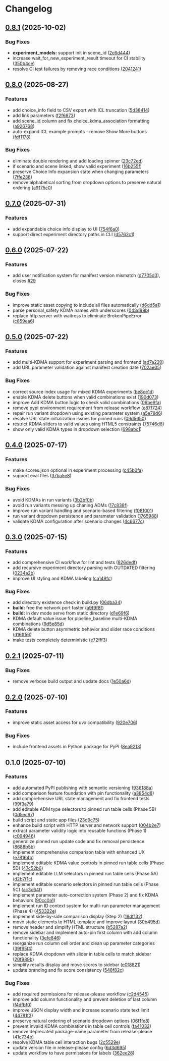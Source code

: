 # Changelog

## [0.8.1](https://github.com/ITM-Kitware/align-browser/compare/v0.8.0...v0.8.1) (2025-10-02)


### Bug Fixes

* **experiment_models:** support init in scene_id ([2c6d444](https://github.com/ITM-Kitware/align-browser/commit/2c6d44488e148fea181c2a9ee0a697d23a111d37))
* increase wait_for_new_experiment_result timeout for CI stability ([350b4ce](https://github.com/ITM-Kitware/align-browser/commit/350b4ce1147bbc5ed5ca6497b13fe330e5ee0ee6))
* resolve CI test failures by removing race conditions ([2041241](https://github.com/ITM-Kitware/align-browser/commit/2041241101aafd9b13620d0ef1667c9830b04f67))

## [0.8.0](https://github.com/ITM-Kitware/align-browser/compare/v0.7.0...v0.8.0) (2025-08-27)


### Features

* add choice_info field to CSV export with ICL truncation ([5d38414](https://github.com/ITM-Kitware/align-browser/commit/5d3841494fd5079b13e6362f73683f46595e9023))
* add link parameters ([f2f6873](https://github.com/ITM-Kitware/align-browser/commit/f2f6873dd8caee2dea932174b04490cde313757f))
* add scene_id column and fix choice_kdma_association formatting ([a926768](https://github.com/ITM-Kitware/align-browser/commit/a9267687b7aa5f2b71019dfaea1ebf0903670b82))
* auto-expand ICL example prompts - remove Show More buttons ([fdf1178](https://github.com/ITM-Kitware/align-browser/commit/fdf1178c8a734c9439e0f038b3b7cecd8476e10c))


### Bug Fixes

* eliminate double rendering and add loading spinner ([23c72ed](https://github.com/ITM-Kitware/align-browser/commit/23c72ed9019b73a4d28e4c5f5873676b48b95fbd))
* if scenario and scene linked, show valid experiment ([16b255f](https://github.com/ITM-Kitware/align-browser/commit/16b255fd384d453dfa1d507b52ae053345f7229a))
* preserve Choice Info expansion state when changing parameters ([7ffe238](https://github.com/ITM-Kitware/align-browser/commit/7ffe23880742cd6eed93a4982529e38457ae9610))
* remove alphabetical sorting from dropdown options to preserve natural ordering ([a9175c0](https://github.com/ITM-Kitware/align-browser/commit/a9175c07167f180efb9ea23752f7718646761868))

## [0.7.0](https://github.com/ITM-Kitware/align-browser/compare/v0.6.0...v0.7.0) (2025-07-31)


### Features

* add expandable choice info display to UI ([754f6a0](https://github.com/ITM-Kitware/align-browser/commit/754f6a0550881cd1508b35556dd6f23f015241b8))
* support direct experiment directory paths in CLI ([d5762c1](https://github.com/ITM-Kitware/align-browser/commit/d5762c11f50f35302eb3eaddc808965d061a30e8))

## [0.6.0](https://github.com/ITM-Kitware/align-browser/compare/v0.5.0...v0.6.0) (2025-07-22)


### Features

* add user notification system for manifest version mismatch ([d7705d3](https://github.com/ITM-Kitware/align-browser/commit/d7705d3a746b0ffc8793324ceebc31e4760c7c8f)), closes [#29](https://github.com/ITM-Kitware/align-browser/issues/29)


### Bug Fixes

* improve static asset copying to include all files automatically ([d6dd5a1](https://github.com/ITM-Kitware/align-browser/commit/d6dd5a1b4a04634ef7635c425a134bbcb0ac2118))
* parse personal_safety KDMA names with underscores ([043d99b](https://github.com/ITM-Kitware/align-browser/commit/043d99b7ad2da8f70c21761470305521d0fbf906))
* replace http.server with waitress to eliminate BrokenPipeError ([c859ea6](https://github.com/ITM-Kitware/align-browser/commit/c859ea61c0c92dc98bc6d84b45c4bfb566f35024))

## [0.5.0](https://github.com/ITM-Kitware/align-browser/compare/v0.4.0...v0.5.0) (2025-07-22)


### Features

* add multi-KDMA support for experiment parsing and frontend ([ad7a220](https://github.com/ITM-Kitware/align-browser/commit/ad7a220985b08fbf63bcaff36eebdae5723041b3))
* add URL parameter validation against manifest creation date ([702ae05](https://github.com/ITM-Kitware/align-browser/commit/702ae05ae71d4c3beb35b0dff357df868e06740f))


### Bug Fixes

* correct source index usage for mixed KDMA experiments ([be8ce1d](https://github.com/ITM-Kitware/align-browser/commit/be8ce1db95aa96cfd9f7d8e2ed44027129fe71f3))
* enable KDMA delete buttons when valid combinations exist ([190d073](https://github.com/ITM-Kitware/align-browser/commit/190d0731e9a979eb9a56f2ba6642af1549b03044))
* improve Add KDMA button logic to check valid combinations ([06be9fa](https://github.com/ITM-Kitware/align-browser/commit/06be9fab3305d5228585b1b9a729e33f512f2aba))
* remove pypi environment requirement from release workflow ([e87f724](https://github.com/ITM-Kitware/align-browser/commit/e87f72407072f305bd12602121ddfaaafb2ba204))
* repair run variant dropdown using existing parameter system ([a5e78d6](https://github.com/ITM-Kitware/align-browser/commit/a5e78d6999dc5409d9faa6d49dd6dc46d9762a57))
* resolve URL state initialization issues for pinned runs ([09d5650](https://github.com/ITM-Kitware/align-browser/commit/09d5650bf4bc4a67e05ff76d6cf5c0e9500e45ad))
* restrict KDMA sliders to valid values using HTML5 constraints ([75746d8](https://github.com/ITM-Kitware/align-browser/commit/75746d8b300d380bc26d2d5e9e34add3ab236ce2))
* show only valid KDMA types in dropdown selection ([698abc1](https://github.com/ITM-Kitware/align-browser/commit/698abc1a616162b039b2b6c6d3079ef19a208bfd))

## [0.4.0](https://github.com/PaulHax/align-browser/compare/v0.3.0...v0.4.0) (2025-07-17)


### Features

* make scores.json optional in experiment processing ([c45b0fa](https://github.com/PaulHax/align-browser/commit/c45b0faef796d4afea05177065461b4a95a9e78e))
* support eval files ([37ba5e8](https://github.com/PaulHax/align-browser/commit/37ba5e80595061b04dcb6827c978342e88cf79e2))


### Bug Fixes

* avoid KDMAs in run variants ([3b2bf0b](https://github.com/PaulHax/align-browser/commit/3b2bf0b615e792417b78bb18366aa6387a69ea85))
* avoid run variants messing up chaning ADMs ([17c838f](https://github.com/PaulHax/align-browser/commit/17c838fd4f5444f0e0e1c8b38874f4dff31b708d))
* improve run variant handling and scenario-based filtering ([f081001](https://github.com/PaulHax/align-browser/commit/f08100190b7526753d2f797267128bf23d5000b4))
* run variant dropdown persistence and parameter validation ([1765988](https://github.com/PaulHax/align-browser/commit/176598852f6a297b57f98a2106e7c5dc576ac349))
* validate KDMA configuration after scenario changes ([4c6677c](https://github.com/PaulHax/align-browser/commit/4c6677cc1f53939adc349d90ce304f64abf1cada))

## [0.3.0](https://github.com/PaulHax/align-browser/compare/v0.2.1...v0.3.0) (2025-07-15)


### Features

* add comprehensive CI workflow for lint and tests ([826dedf](https://github.com/PaulHax/align-browser/commit/826dedf037db5979b9e585d252669f387b4679f2))
* add recursive experiment directory parsing with OUTDATED filtering ([0234a2b](https://github.com/PaulHax/align-browser/commit/0234a2bf7bbc6668c424c8ce91b38088553ef563))
* improve UI styling and KDMA labeling ([ca149fc](https://github.com/PaulHax/align-browser/commit/ca149fcff272d09d3eded15b4b7bc0f6d90f3fdf))


### Bug Fixes

* add directory existence check in build.py ([06dba34](https://github.com/PaulHax/align-browser/commit/06dba3493d0fbd7cbb364240b15d83bb9e9fec9c))
* **build:** free the network port faster ([a9f9f8f](https://github.com/PaulHax/align-browser/commit/a9f9f8fdf3902c943a73e968a05442ec1445584f))
* **build:** in dev mode serve from static directory ([d1e69f6](https://github.com/PaulHax/align-browser/commit/d1e69f6ccb6ca9a5ce4024804b3444286f10204a))
* KDMA default value issue for pipeline_baseline multi-KDMA combinations ([9d5e85d](https://github.com/PaulHax/align-browser/commit/9d5e85d409600581bf530811d9b30b42a586a13b))
* KDMA delete button asymmetric behavior and slider race conditions ([d16ff56](https://github.com/PaulHax/align-browser/commit/d16ff56e8bf7979ea6342979434597276eeb2ed9))
* make tests completely deterministic ([e72fff3](https://github.com/PaulHax/align-browser/commit/e72fff34af7d2040adf87e0bc7d95449328aa775))

## [0.2.1](https://github.com/PaulHax/align-browser/compare/v0.2.0...v0.2.1) (2025-07-11)


### Bug Fixes

* remove verbose build output and update docs ([1e50a6d](https://github.com/PaulHax/align-browser/commit/1e50a6dbce67f949ac13eb71591012fbbd3cfd93))

## [0.2.0](https://github.com/PaulHax/align-browser/compare/v0.1.0...v0.2.0) (2025-07-10)


### Features

* improve static asset access for uvx compatibility ([920e706](https://github.com/PaulHax/align-browser/commit/920e70631af17fabe0f3be9ec829f80cd8261bd6))


### Bug Fixes

* include frontend assets in Python package for PyPI ([8ea9213](https://github.com/PaulHax/align-browser/commit/8ea9213c48f5959857558669698db3b76964d0f4))

## 0.1.0 (2025-07-10)


### Features

* add automated PyPI publishing with semantic versioning ([936188a](https://github.com/PaulHax/align-browser/commit/936188a1cb63576e14f38edbd22e906e5178ae14))
* add comparison feature foundation with pin functionality ([a3854d8](https://github.com/PaulHax/align-browser/commit/a3854d8ef5cbf540aa230d99c8ad15e38d73d2ad))
* add comprehensive URL state management and fix frontend tests ([99f3a79](https://github.com/PaulHax/align-browser/commit/99f3a79f9ec039a728880903b9eec3bfd393a811))
* add editable ADM type selectors to pinned run table cells (Phase 5B) ([0d5ec97](https://github.com/PaulHax/align-browser/commit/0d5ec9736d99793e836aa614ccbad4c931c4a851))
* build script and static app files ([23d9c75](https://github.com/PaulHax/align-browser/commit/23d9c75155f5dfbcec08afcb6332ada180fef8b8))
* enhance build script with HTTP server and network support ([004b2e7](https://github.com/PaulHax/align-browser/commit/004b2e7455f88041c7a9241dade519bbd9fffc57))
* extract parameter validity logic into reusable functions (Phase 1) ([c094946](https://github.com/PaulHax/align-browser/commit/c0949467063bb8056c23fe2f3ff57a1c088e3647))
* generalize pinned run update code and fix removal persistence ([8688b5b](https://github.com/PaulHax/align-browser/commit/8688b5bad4eb690a049bf2d3f8fd2f998bb93b60))
* implement comprehensive comparison table with enhanced UX ([e78164b](https://github.com/PaulHax/align-browser/commit/e78164be0851e75848e4dedfa478101e837f38c3))
* implement editable KDMA value controls in pinned run table cells (Phase 5D) ([47c52b6](https://github.com/PaulHax/align-browser/commit/47c52b603617c552376cd544c88e869d96a94f4b))
* implement editable LLM selectors in pinned run table cells (Phase 5A) ([d2b7f1c](https://github.com/PaulHax/align-browser/commit/d2b7f1cbbf41cf1696ae00bb19cc9f9befb7bd16))
* implement editable scenario selectors in pinned run table cells (Phase 5C) ([ac3c64f](https://github.com/PaulHax/align-browser/commit/ac3c64ff7dbb5d61919b8c98a380812014a59feb))
* implement parameter auto-correction system (Phase 2) and fix KDMA behaviors ([90cc0a1](https://github.com/PaulHax/align-browser/commit/90cc0a1be43c14970f7770c0fdecb339964b4b04))
* implement run ID context system for multi-run parameter management (Phase 4) ([453322e](https://github.com/PaulHax/align-browser/commit/453322eafe7961e0d52e1374618e2b2193f765cf))
* implement side-by-side comparison display (Step 2) ([18df132](https://github.com/PaulHax/align-browser/commit/18df1322cc502e535496ff6c621e1efdb5c59337))
* move static elements to HTML template and improve layout ([30b495d](https://github.com/PaulHax/align-browser/commit/30b495d2b6040e567f38c58ace4a34f3c3679360))
* remove header and simplify HTML structure ([b5287a2](https://github.com/PaulHax/align-browser/commit/b5287a2a888269fa601a4c90f6dbbcaf8f57de9c))
* remove sidebar and implement auto-pin first column with add column functionality ([3efe846](https://github.com/PaulHax/align-browser/commit/3efe846c920fb7bd6cdb7fc4882be4360238ada9))
* reorganize run column cell order and clean up parameter categories ([39f95f4](https://github.com/PaulHax/align-browser/commit/39f95f48d2e4e15ff24e9b35534b4a511f1b1c43))
* replace KDMA dropdown with slider in table cells to match sidebar ([20f989b](https://github.com/PaulHax/align-browser/commit/20f989b74a21857ace517051ef74e9b4eb7b91c3))
* simplify results display and move scores to sidebar ([e0f8821](https://github.com/PaulHax/align-browser/commit/e0f8821640fbfea7105d8089d673f2a294f51243))
* update branding and fix score consistency ([548f82c](https://github.com/PaulHax/align-browser/commit/548f82cb33ae989e0641214ddf0f2ca90c87148b))


### Bug Fixes

* add required permissions for release-please workflow ([c2d4545](https://github.com/PaulHax/align-browser/commit/c2d4545789d23ca903d30762647ff9bce74abcf7))
* improve add column functionality and prevent deletion of last column ([f4dfbf0](https://github.com/PaulHax/align-browser/commit/f4dfbf0217292e581390b5801666edfe9c4f91d5))
* improve JSON display width and increase scenario state text limit ([44781f3](https://github.com/PaulHax/align-browser/commit/44781f3649875fd1c4a035afe56e71d45bc35acc))
* preserve natural ordering of scenario dropdown options ([06f1fe8](https://github.com/PaulHax/align-browser/commit/06f1fe8997c25bb95b8bc771cad952875820227d))
* prevent invalid KDMA combinations in table cell controls ([fa41032](https://github.com/PaulHax/align-browser/commit/fa410321ea73a8e9d179b1b619c45e5a87be65a9))
* remove deprecated package-name parameter from release-please ([41c734b](https://github.com/PaulHax/align-browser/commit/41c734bb815ffb8d57eb75c550ca8c5114ebdd0a))
* resolve KDMA table cell interaction bugs ([2c5529e](https://github.com/PaulHax/align-browser/commit/2c5529e87768cfa984e4f384c6879d388b78c3f7))
* update version file in release-please config ([6d3d695](https://github.com/PaulHax/align-browser/commit/6d3d695aa4f281cf54c5afffddc4f1385216ad7e))
* update workflow to have permissions for labels ([362ee28](https://github.com/PaulHax/align-browser/commit/362ee28e63cfced970f020e9dbe875784191aa24))
